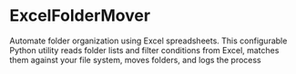 # ExcelFolderMover
Automate folder organization using Excel spreadsheets. This configurable Python utility reads folder lists and filter conditions from Excel, matches them against your file system, moves folders, and logs the process
